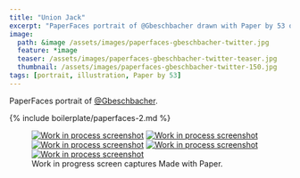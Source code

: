 ```yaml
---
title: "Union Jack"
excerpt: "PaperFaces portrait of @Gbeschbacher drawn with Paper by 53 on an iPad."
image: 
  path: &image /assets/images/paperfaces-gbeschbacher-twitter.jpg 
  feature: *image
  teaser: /assets/images/paperfaces-gbeschbacher-twitter-teaser.jpg
  thumbnail: /assets/images/paperfaces-gbeschbacher-twitter-150.jpg
tags: [portrait, illustration, Paper by 53]
---
```


PaperFaces portrait of [@Gbeschbacher](https://twitter.com/gbeschbacher).

{% include boilerplate/paperfaces-2.md %}

<figure class="third">
  <a href="/assets/images/paperfaces-gbeschbacher-process-1-lg.jpg"><img src="/assets/images/paperfaces-gbeschbacher-process-1-600.jpg" alt="Work in process screenshot"></a>
  <a href="/assets/images/paperfaces-gbeschbacher-process-2-lg.jpg"><img src="/assets/images/paperfaces-gbeschbacher-process-2-600.jpg" alt="Work in process screenshot"></a>
  <a href="/assets/images/paperfaces-gbeschbacher-process-3-lg.jpg"><img src="/assets/images/paperfaces-gbeschbacher-process-3-600.jpg" alt="Work in process screenshot"></a>
  <a href="/assets/images/paperfaces-gbeschbacher-process-4-lg.jpg"><img src="/assets/images/paperfaces-gbeschbacher-process-4-600.jpg" alt="Work in process screenshot"></a>
  <a href="/assets/images/paperfaces-gbeschbacher-process-5-lg.jpg"><img src="/assets/images/paperfaces-gbeschbacher-process-5-600.jpg" alt="Work in process screenshot"></a>
  <figcaption>Work in progress screen captures Made with Paper.</figcaption>
</figure>
